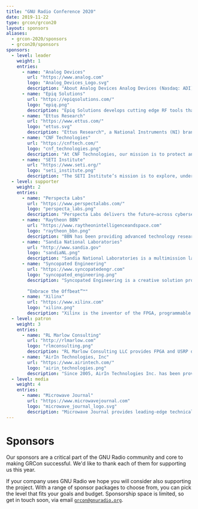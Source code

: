 ```yaml
---
title: "GNU Radio Conference 2020"
date: 2019-11-22 
type: grcon/grcon20
layout: sponsors
aliases:
  - grcon-2020/sponsors
  - grcon20/sponsors
sponsors:
  - level: leader
    weight: 1
    entries:
      - name: "Analog Devices"
        url: "https://www.analog.com"
        logo: "Analog_Devices_Logo.svg"
        description: "About Analog Devices Analog Devices (Nasdaq: ADI) is the leading global high-performance analog technology company dedicated to solving the toughest engineering challenges. We enable our customers to interpret the world around us by intelligently bridging the physical and digital with unmatched technologies that sense, measure, power, connect and interpret. Visit www.analog.com"
      - name: "Epiq Solutions"
        url: "https://epiqsolutions.com/"
        logo: "epiq.png"
        description: "Epiq Solutions develops cutting edge RF tools that provide situational awareness and detailed insight into RF environments to identify and take action against wireless threats. With more than a decade serving government-focused industries, Epiq Solutions understands how important speed, cost, and performance are for defense and security applications. Our radically small, state-of-the-art SDR transceiver modules and turnkey RF sensing tools lead the way in size, weight, and low-power consumption. Whether the need is to develop mission-critical defense communications for the battlefield or to protect sensitive information, Epiq Solutions is the trusted RF solution provider. "
      - name: "Ettus Research"
        url: "https://www.ettus.com/"
        logo: "ettus.svg"
        description: "Ettus Research™, a National Instruments (NI) brand since 2010, is the world’s leading supplier of software defined radio platforms, including the Universal Software Radio Peripheral (USRP™) family of products. By supporting a wide variety of development environments on an expansive portfolio of high performance RF hardware, the USRP platform is the SDR platform of choice for thousands of engineers, scientists and students worldwide for algorithm development, exploration, prototyping and deployment for next generation wireless technologies across a wide variety of applications."
      - name: "CNF Technologies"
        url: "https://cnftech.com/"
        logo: "cnf_technologies.png"
        description: "At CNF Technologies, our mission is to protect and secure our customer’s critical assets through customized research and development, integration, and operation of full-spectrum solutions. Our engineering teams provide an unbiased, non-proprietary approach to our research programs and are actively involved in the open source community. As a small, family owned business, we are able to provide a strong foundation that ensures the success and progress of each team member. We are also proud to support our community by encouraging the development of the future workforce with a wide array of scholarships and mentoring programs each year."
      - name: "SETI Institute"
        url: "https://www.seti.org/"
        logo: "seti_institute.png"
        description: "The SETI Institute’s mission is to explore, understand, and explain the origin and nature of life in the universe and the evolution of intelligence. Founded in 1984, the SETI Institute, a 501 (c)(3) nonprofit scientific research institute headquartered in Mountain View, California, employs more than 130 scientists, educators, and administrative staff. Work at the SETI Institute is anchored by three centers: the Carl Sagan Center for the Study of Life in the Universe (research), the Center for Education and the Center for Outreach. The SETI Institute operates the Allen Telescope Array, a 42-element radio array consisting of 6-meter dishes, at the Hat Creek Radio Observatory. The SETI Institute is a key research contractor to NASA and the National Science Foundation, and collaborates with industry partners throughout Silicon Valley and beyond."
  - level: supporter
    weight: 2
    entries:
      - name: "Perspecta Labs"
        url: "https://www.perspectalabs.com/"
        logo: "perspecta_labs.png"
        description: "Perspecta Labs delivers the future—across cybersecurity, mobility, analytics and networking—to government and commercial customers worldwide. We develop and deliver innovative solutions that work at scale and in complex, real-world environments—making an impact in defense, communications, energy, transportation, finance and health care. Our culture celebrates collaboration and teamwork built on deep expertise, industry leadership, enthusiastic and knowledgeable colleagues, and a rich network of university relationships. From smart cities to smart phones, intelligent battlefields to autonomous systems, Perspecta Labs’ 200+ scientists, engineers and analysts are solving tomorrow’s problems, today."
      - name: "Raytheon BBN"
        url: "https://www.raytheonintelligenceandspace.com"
        logo: "raytheon_bbn.png"
        description: "BBN has been providing advanced technology research and development—especially development — for over 70 years. From the ARPANET, to the first email, to the first stereo digital mammography system, through the first metro network protected by quantum cryptography, BBN has consistently transitioned advanced research to produce innovative solutions for our customers. Today, BBN’s innovations allow for leading-edge networking solutions, speech understanding in any language or format, and lifesaving shooter detection systems. BBN scientists and engineers continue to take risks and challenge conventions to create new and fundamentally better solutions."
      - name: "Sandia National Laboratories"
        url: "http://www.sandia.gov"
        logo: "sandiaNL.png"
        description: "Sandia National Laboratories is a multimission laboratory operated by National Technology and Engineering Solutions of Sandia LLC, a wholly owned subsidiary of Honeywell International Inc., for the U.S. Department of Energy’s National Nuclear Security Administration. Sandia Labs has major research and development responsibilities in nuclear deterrence, global security, defense, energy technologies and economic competitiveness, with main facilities in Albuquerque, New Mexico, and Livermore, California."
      - name: "Syncopated Engineering"
        url: "https://www.syncopatedengr.com"
        logo: "syncopated_engineering.png"
        description: "Syncopated Engineering is a creative solution provider of software applications and embedded systems for wireless communications, signal processing, and machine learning.  Our CIELOTM Cognitive Radio product line includes our Mockingbird RF signal and traffic emulator which emulates multiple “radio personalities” in a small device and integrates with GNU Radio providing the ability to create complex RF scenes for testing signal processing applications such as dynamic spectrum sharing and EW.
        
        “Embrace the Offbeat”™"
      - name: "Xilinx"
        url: "https://www.xilinx.com"
        logo: "xilinx.png"
        description: "Xilinx is the inventor of the FPGA, programmable SoCs, and now, the Adaptive Compute Acceleration Platform (ACAP). Our highly-flexible programmable silicon, enabled by a suite of advanced software and tools, enables rapid innovation across a wide span of industries and technologies, including high performance Software Defined Radio applications (from Direct RF integration to real-time Signal Processing and Machine Learning)."
  - level: patron
    weight: 3
    entries:
      - name: "RL Marlow Consulting"
        url: "http://rlmarlow.com"
        logo: "rlmconsulting.png"
        description: "RL Marlow Consulting LLC provides FPGA and USRP design services and expertise. Founded in 2017 by Ryan Marlow. Ryan has worked directly with Ettus Research and a number of their customers. Some examples of work Ryan has done for his clients: wrapped proprietary ip cores into the RFNoC framework to run on a USRP device, developed custom RFNoC blocks that meet customers' needs, devised multi-USRP schemes, using UHD, to have multiple devices work in parallel for more complex tasks, and much more. Outside of the USRP space, Ryan has worked on more general FPGA projects and even custom EDA tools for FPGA that has given him a deep understanding of the inner workings of FPGA."
      - name: "AirIn Technologies, Inc"
        url: "https://www.airintech.com/"
        logo: "airin_technologies.png"
        description: "Since 2005, AirIn Technologies Inc. has been providing engineering expertise in the areas of research, design, simulation, analysis, test and verification, and rapid prototype development supporting implementation and deployment of real-time communication and sensor systems for new and existing satellite and tactical payload/subsystems. Our experts are always current on the latest trends and bleeding edge technologies to provide you with the most cost effective solution to your wireless problems to include: Launch Support, Custom Software Defined Radio Solutions, Antenna & Phased Array Design and Analysis, Signal Processing and Geolocation, Mobility and Remote Web Applications."
  - level: media
    weight: 4
    entries:
      - name: "Microwave Journal"
        url: "https://www.microwavejournal.com"
        logo: "microwave_journal_logo.svg"
        description: "Microwave Journal provides leading-edge technical content for RF, microwave and wireless engineers worldwide. MWJ the magazine reaches 50,000 qualified subscribers with practical design application articles for working engineers. Microwave Journal delivers the latest news, events, webinars, whitepapers, videos and newsletters to RF/microwave professionals. EDI CON China and USA events bring industry and engineers together for information exchange and education. For over 60 years, Microwave Journal has been THE resource for engineers who are developing infrastructure for the next-generation of wireless and defense technologies."
---
```


# Sponsors

Our sponsors are a critical part of the GNU Radio community and core to making GRCon successful. We'd like to thank each of them for supporting us this year.

If your company uses GNU Radio we hope you will consider also supporting the project. With a range of sponsor packages to choose from, you can pick the level that fits your goals
and budget. Sponsorship space is limited, so get in touch soon, via email
[`grcon@gnuradio.org`](mailto:grcon@gnuradio.org).
